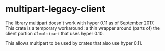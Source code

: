 # multipart-legacy-client

The library [multipart](https://github.com/abonander/multipart) doesn't work with hyper 0.11 as of September 2017. This crate is a temporary workaround: a thin wrapper around (parts of) the client portion of `multipart` that uses hyper 0.10.

This allows multipart to be used by crates that also use hyper 0.11.
